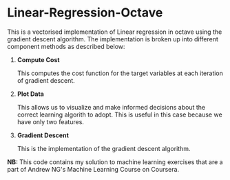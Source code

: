 # Linear-Regression-Octave

This is a vectorised implementation of Linear regression in octave using the gradient descent algorithm. The implementation is broken up into different component methods as described below:

1. **Compute Cost**
   
   This computes the cost function for the target variables at each iteration of gradient descent.

2. **Plot Data**
    
   This allows us to visualize and make informed decisions about the correct learning algorith to adopt. This is useful in this case because we have only two features.

3. **Gradient Descent**
   
   This is the implementation of the gradient descent algorithm. 



**NB:** This code contains my solution to machine learning exercises that are a part of Andrew NG's Machine Learning Course on Coursera.
